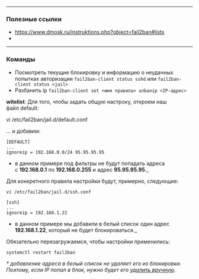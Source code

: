 
---

### Полезные ссылки

- https://www.dmosk.ru/instruktions.php?object=fail2ban#lists
- 

---

### Команды

- Посмотреть текущие блокировку и информацию о неудачных попытках авторизации `fail2ban-client status sshd` или `fail2ban-client status <jail>`
- Разбанить ip `fail2ban-client set <имя правила> unbanip <IP-адрес>`

**witelist**:
Для того, чтобы задать общую настроку, откроем наш файл default:

vi /etc/fail2ban/jail.d/default.conf

... и добавим:

```
[DEFAULT]  
...  
ignoreip = 192.168.0.0/24 95.95.95.95
```

- в данном примере под фильтры не будут попадать адреса с **192.168.0.1** по **192.168.0.255** и адрес **95.95.95.95**._

Для конкретного правила настройки будут, примерно, следующие:
```
vi /etc/fail2ban/jail.d/ssh.conf

[ssh]  
...  
ignoreip = 192.168.1.22
```

- в данном примере мы добавили в белый список один адрес **192.168.1.22**, который не будет блокироваться._

Обязательно перезагружаемся, чтобы настройки применились:
```
systemctl restart fail2ban
```

_* добавление адреса в белый список не удаляет его из блокировки. Поэтому, если IP попал в блок, нужно будет его [удалить вручную](https://www.dmosk.ru/instruktions.php?object=fail2ban#delete)._